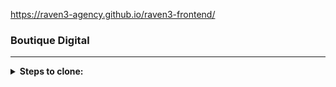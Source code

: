 https://raven3-agency.github.io/raven3-frontend/

### Boutique Digital

---


<details> 
 <summary><b>Steps to clone:</b></summary>
 </br>
 
1️⃣ click on "Code"</br>
2️⃣ copy url or download zip, then extract & open index.html</br>
3️⃣ if you copy the url, open a text editor like vs code and click on ![image](https://user-images.githubusercontent.com/42411943/191985732-4c46a00c-fc72-44d1-ad2d-cb34fe93b84f.png)</br>
4️⃣ paste link</br>
5️⃣ done</br>
 
</Details>
